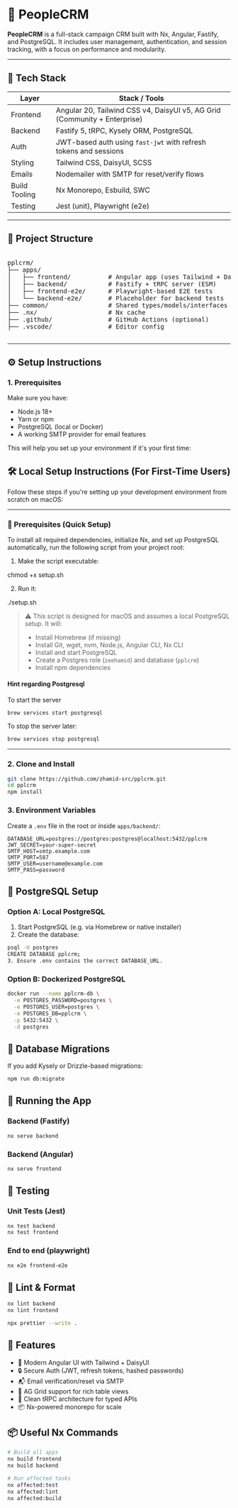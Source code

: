 # 🧱 PeopleCRM

**PeopleCRM** is a full-stack campaign CRM built with Nx, Angular, Fastify, and PostgreSQL. It includes user management, authentication, and session tracking, with a focus on performance and modularity.

---

## 🧰 Tech Stack

| Layer         | Stack / Tools                                                             |
| ------------- | ------------------------------------------------------------------------- |
| Frontend      | Angular 20, Tailwind CSS v4, DaisyUI v5, AG Grid (Community + Enterprise) |
| Backend       | Fastify 5, tRPC, Kysely ORM, PostgreSQL                                   |
| Auth          | JWT-based auth using `fast-jwt` with refresh tokens and sessions          |
| Styling       | Tailwind CSS, DaisyUI, SCSS                                               |
| Emails        | Nodemailer with SMTP for reset/verify flows                               |
| Build Tooling | Nx Monorepo, Esbuild, SWC                                                 |
| Testing       | Jest (unit), Playwright (e2e)                                             |

---

## 📁 Project Structure

<pre>

pplcrm/
├── apps/
│   ├── frontend/          # Angular app (uses Tailwind + DaisyUI)
│   ├── backend/           # Fastify + tRPC server (ESM)
│   ├── frontend-e2e/      # Playwright-based E2E tests
│   └── backend-e2e/       # Placeholder for backend tests
├── common/                # Shared types/models/interfaces
├── .nx/                   # Nx cache
├── .github/               # GitHub Actions (optional)
├── .vscode/               # Editor config

</pre>

---

## ⚙️ Setup Instructions

### 1. Prerequisites

Make sure you have:

- Node.js 18+
- Yarn or npm
- PostgreSQL (local or Docker)
- A working SMTP provider for email features

This will help you set up your environment if it's your first time:

## 🛠️ Local Setup Instructions (For First-Time Users)

Follow these steps if you're setting up your development environment from scratch on macOS:

---

### 🔧 Prerequisites (Quick Setup)

To install all required dependencies, initialize Nx, and set up PostgreSQL automatically, run the following script from your project root:

1. Make the script executable:

chmod +x setup.sh

2. Run it:

./setup.sh

> ⚠️ This script is designed for macOS and assumes a local PostgreSQL setup. It will:
>
> - Install Homebrew (if missing)
> - Install Git, wget, nvm, Node.js, Angular CLI, Nx CLI
> - Install and start PostgreSQL
> - Create a Postgres role (`zeehamid`) and database (`pplcrm`)
> - Install npm dependencies

#### Hint regarding Postgresql

To start the server

```bash
brew services start postgresql
```

To stop the server later:

```bash
brew services stop postgresql
```

---

### 2. Clone and Install

```bash
git clone https://github.com/zhamid-src/pplcrm.git
cd pplcrm
npm install
```

### 3. Environment Variables

Create a `.env` file in the root or inside `apps/backend/`:

```env
DATABASE_URL=postgres://postgres:postgres@localhost:5432/pplcrm
JWT_SECRET=your-super-secret
SMTP_HOST=smtp.example.com
SMTP_PORT=587
SMTP_USER=username@example.com
SMTP_PASS=password
```

## 🐘 PostgreSQL Setup

### Option A: Local PostgreSQL

1. Start PostgreSQL (e.g. via Homebrew or native installer)
2. Create the database:

```bash
psql -U postgres
CREATE DATABASE pplcrm;
3. Ensure .env contains the correct DATABASE_URL.
```

### Option B: Dockerized PostgreSQL

```bash
docker run --name pplcrm-db \
  -e POSTGRES_PASSWORD=postgres \
  -e POSTGRES_USER=postgres \
  -e POSTGRES_DB=pplcrm \
  -p 5432:5432 \
  -d postgres
```

## 🔧 Database Migrations

If you add Kysely or Drizzle-based migrations:

```bash
npm run db:migrate
```

## 🚀 Running the App

### Backend (Fastify)

```bash
nx serve backend
```

### Backend (Angular)

```bash
nx serve frontend
```

## 🧪 Testing

### Unit Tests (Jest)

```bash
nx test backend
nx test frontend
```

### End to end (playwright)

```bash
nx e2e frontend-e2e
```

## 🧹 Lint & Format

```bash
nx lint backend
nx lint frontend

npx prettier --write .
```

## 🌟 Features

- 🚀 Modern Angular UI with Tailwind + DaisyUI
- 🔒 Secure Auth (JWT, refresh tokens, hashed passwords)
- 📬 Email verification/reset via SMTP
- 🔄 AG Grid support for rich table views
- 🔌 Clean tRPC architecture for typed APIs
- 📦 Nx-powered monorepo for scale

## 📦 Useful Nx Commands

```bash
# Build all apps
nx build frontend
nx build backend

# Run affected tasks
nx affected:test
nx affected:lint
nx affected:build
```
